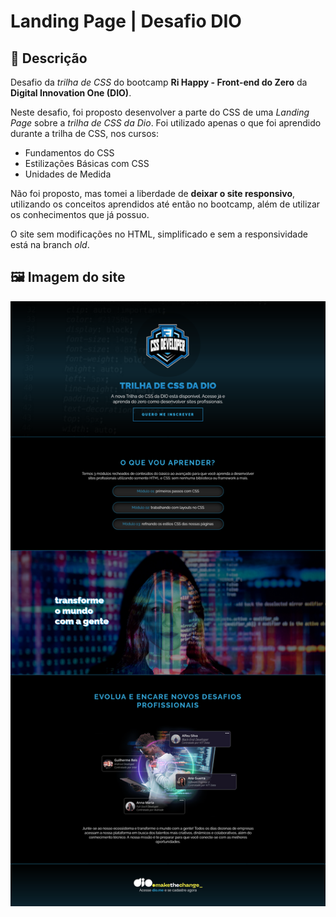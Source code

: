 #  Landing Page | Desafio DIO

## 📃 Descrição

Desafio da *trilha de CSS* do bootcamp **Ri Happy - Front-end do Zero** da **Digital Innovation One (DIO)**.

Neste desafio, foi proposto desenvolver a parte do CSS de uma *Landing Page* sobre a *trilha de CSS da Dio*. Foi utilizado apenas o que foi aprendido durante a trilha de CSS, nos cursos:

* Fundamentos do CSS
* Estilizações Básicas com CSS
* Unidades de Medida

Não foi proposto, mas tomei a liberdade de **deixar o site responsivo**, utilizando os conceitos aprendidos até então no bootcamp, além de utilizar os conhecimentos que já possuo.

O site sem modificações no HTML, simplificado e sem a responsividade está na branch *old*.

## 🖼️ Imagem do site


![Imagem final de todo o site](./assets/images/final-screenshot.png "Imagem completa do site")
